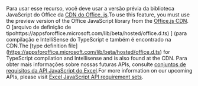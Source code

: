 <span data-ttu-id="bee0b-101">Para usar esse recurso, você deve usar a versão prévia da biblioteca JavaScript do Office da [CDN do Office. js](https://appsforoffice.microsoft.com/lib/beta/hosted/office.js).</span><span class="sxs-lookup"><span data-stu-id="bee0b-101">To use this feature, you must use the preview version of the Office JavaScript library from the [Office.js CDN](https://appsforoffice.microsoft.com/lib/beta/hosted/office.js).</span></span> <span data-ttu-id="bee0b-102">O [arquivo de definição de tipohttps://appsforoffice.microsoft.com/lib/beta/hosted/office.d.ts) ] (para compilação e IntelliSense do TypeScript e também é encontrado na CDN.</span><span class="sxs-lookup"><span data-stu-id="bee0b-102">The [type definition file] (https://appsforoffice.microsoft.com/lib/beta/hosted/office.d.ts) for TypeScript compilation and Intellisense and is also found at the CDN.</span></span> <span data-ttu-id="bee0b-103">Para obter mais informações sobre nossas futuras APIs, consulte [conjuntos de requisitos da API JavaScript do Excel](../reference/requirement-sets/excel-api-requirement-sets.md#excel-javascript-preview-apis).</span><span class="sxs-lookup"><span data-stu-id="bee0b-103">For more information on our upcoming APIs, please visit [Excel JavaScript API requirement sets](../reference/requirement-sets/excel-api-requirement-sets.md#excel-javascript-preview-apis).</span></span>